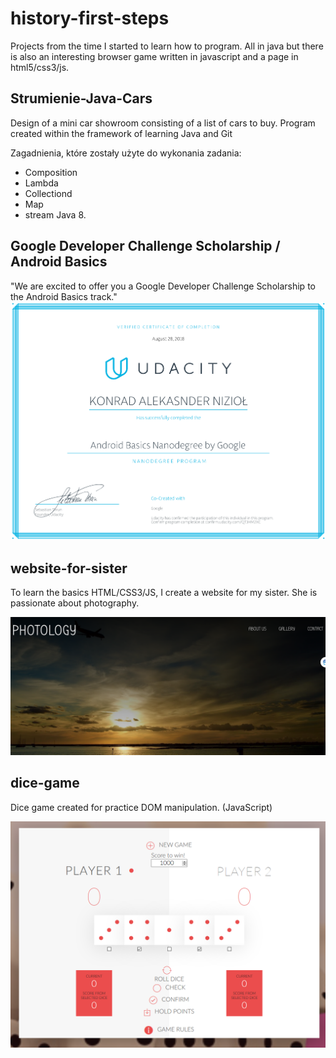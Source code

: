 # history-first-steps
Projects from the time I started to learn how to program. All in java but there is also an interesting browser game written in javascript and a page in html5/css3/js.


## Strumienie-Java-Cars

Design of a mini car showroom consisting of a list of cars to buy. Program created within the framework of learning Java and Git

Zagadnienia, które zostały użyte do wykonania zadania:
* Composition
* Lambda
* Collectiond
* Map
* stream Java 8.

## Google Developer Challenge Scholarship / Android Basics
"We are excited to offer you a Google Developer Challenge Scholarship to the Android Basics track."
 ![certificate](android_certificate.PNG)
 
## website-for-sister
To learn the basics HTML/CSS3/JS, I create a website for my sister. She is passionate about photography.

![main view](website-for-sister/main_site.PNG)

## dice-game
Dice game created for practice DOM manipulation.  (JavaScript)

![dice game view](dice-game/dice.PNG)


